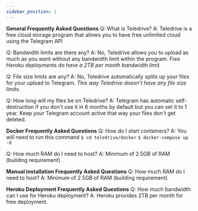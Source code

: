 ```yaml
---
sidebar_position: 1
---
```



**General Frequently Asked Questions**
Q: What is Teledrive?
A: Teledrive is a free cloud storage program that allows you to have free unlimited cloud using the Telegram API

Q: Bandwidth limits are there any?
A: No, Teledrive allows you to upload as much as you want without any bandwidth limit within the program.
_Free Heroku deployments do have a 2TB per month bandwidth limit_.

Q: File size limits are any?
A: No, Teledrive automatically splits up your files for your upload to Telegram.
_This way Teledrive doesn't have any file size limits._

Q: How long will my files be on Teledrive?
A: Telegram has automatic self-destruction if you don't use it in 6 months by default but you can set it to 1 year.
Keep your Telegram account active that way your files don't get deleted.

**Docker Frequently Asked Questions**
Q: How do I start containers?
A: You will need to run this command
`$ cd teledrive/docker`
`$ docker-compose up -d`

Q: How much RAM do I need to host?
A: Minimum of 2.5GB of RAM (building requirement)

**Manual installation Frequently Asked Questions**
Q: How much RAM do I need to host?
A: Minimum of 2.5GB of RAM (building requirement)

**Heroku Deployment Frequently Asked Questions**
Q: How much bandwidth can I use for Heroku deployment?
A: Heroku provides 2TB per month for free deployment.
